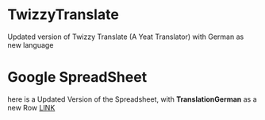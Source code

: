 # TwizzyTranslate
Updated version of Twizzy Translate (A Yeat Translator) with German as new language

# Google SpreadSheet
here is a Updated Version of the Spreadsheet, with **TranslationGerman** as a new Row
[LINK](https://docs.google.com/spreadsheets/d/1jrWmskr-jwuXsGzCQjbPlzQjmtDgDJZRsnFdctJwvGQ/edit?usp=sharing)
